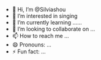 - 👋 Hi, I’m @Silviashou
- 👀 I’m interested in singing
- 🌱 I’m currently learning ……
- 💞️ I’m looking to collaborate on ...
- 📫 How to reach me ...
- 😄 Pronouns: ...
- ⚡ Fun fact: ...

<!---
Silviashou/Silviashou is a ✨ special ✨ repository because its `README.md` (this file) appears on your GitHub profile.
You can click the Preview link to take a look at your changes.
--->

